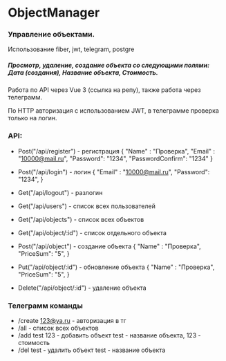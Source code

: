 # ObjectManager
 
### Управление объектами.
 
 Использование fiber, jwt, telegram, postgre
 ##### Просмотр, удаление, создание объекта со следующими полями: Дата (создания), Название объекта, Стоимость.
 Работа по API через Vue 3 (ссылка на репу), также работа через телеграмм.
 
 По HTTP авторизация с использованием JWT, в телеграмме проверка только на логин.
 
### API:
- Post("/api/register") - регистрация
    {
        "Name" : "Проверка",
        "Email" : "10000@mail.ru",
        "Password": "1234",
        "PasswordConfirm": "1234"
    }

- Post("/api/login") - логин
    {
        "Email" : "10000@mail.ru",
        "Password": "1234",
    }

- Get("/api/logout") - разлогин

- Get("/api/users") - список всех пользователей

- Get("/api/objects") - список всех объектов
- Get("/api/object/:id") - список отдельного объекта
- Post("/api/object") - создание объекта
    {
        "Name" : "Проверка",
        "PriceSum": "5",
    }

- Put("/api/object/:id") - обновление объекта
    {
        "Name" : "Проверка",
        "PriceSum": "5",
    }

- Delete("/api/object/:id") - удаление объекта

### Телеграмм команды
- /create 123@ya.ru - авторизация в тг
- /all - список всех объектов
- /add test 123 - добавить объект test - название объекта, 123 - стоимость
- /del test - удалить объект test - название объекта

